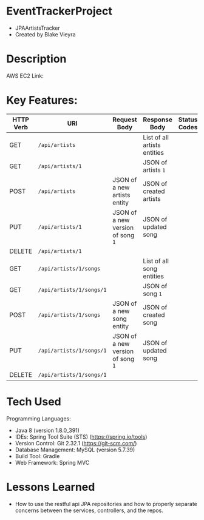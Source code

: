 # EventTrackerProject
- JPAArtistsTracker
- Created by Blake Vieyra

# Description
AWS EC2 Link: 

# Key Features:
| HTTP Verb | URI               | Request Body | Response Body | Status Codes |
|-----------|-------------------|--------------|---------------|---------|
| GET       | `/api/artists`      |              | List of all artists entities |
| GET       | `/api/artists/1`   |              | JSON of artists `1` |
| POST      | `/api/artists`      | JSON of a new artists entity  | JSON of created artists | 
| PUT       | `/api/artists/1`   | JSON of a new version of song `1` | JSON of updated song | 
| DELETE    | `/api/artists/1`   |      
| GET       | `/api/artists/1/songs`      |              | List of all song entities | 
| GET       | `/api/artists/1/songs/1`   |              | JSON of song `1` | 
| POST      | `/api/artists/1/songs`      | JSON of a new song entity  | JSON of created song |
| PUT       | `/api/artists/1/songs/1`   | JSON of a new version of song `1` | JSON of updated song | 
| DELETE    | `/api/artists/1/songs/1`   |            



# Tech Used
Programming Languages:
- Java 8 (version 1.8.0_391)
- IDEs: Spring Tool Suite (STS) (https://spring.io/tools)
- Version Control: Git 2.32.1 (https://git-scm.com/)
- Database Management: MySQL (version 5.7.39)
- Build Tool: Gradle
- Web Framework: Spring MVC

# Lessons Learned

- How to use the restful api JPA repositories and how to properly separate concerns between the services, controllers, and the repos.

